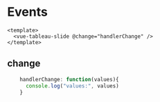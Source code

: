 # Events

```vue
<template>
  <vue-tableau-slide @change="handlerChange" />
</template>
````

## change

```javascript
    handlerChange: function(values){
      console.log("values:", values)
    }
```


